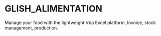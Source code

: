 # GLISH_ALIMENTATION
Manage your food with the lightweight Vba Excel platform, Invoice, stock management, production.
